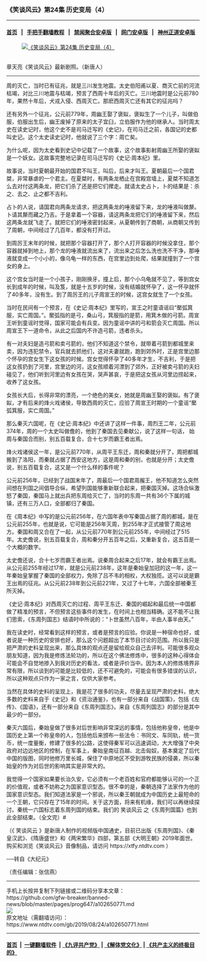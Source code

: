 ### 《笑谈风云》第24集 历史变局（4）
------------------------

#### [首页](https://github.com/gfw-breaker/banned-news/blob/master/README.md) &nbsp;&nbsp;|&nbsp;&nbsp; [手把手翻墙教程](https://github.com/gfw-breaker/guides/wiki) &nbsp;&nbsp;|&nbsp;&nbsp; [禁闻聚合安卓版](https://github.com/gfw-breaker/bn-android) &nbsp;&nbsp;|&nbsp;&nbsp; [网门安卓版](https://github.com/oGate2/oGate) &nbsp;&nbsp;|&nbsp;&nbsp; [神州正道安卓版](https://github.com/SzzdOgate/update) 



<div><div class="featured_image">
 <a href="https://i.ntdtv.com/assets/uploads/2019/08/2019-07-26_101128-9.jpg" target="_blank">
  <figure>
   <img alt="《笑谈风云》第24集 历史变局（4）" src="https://i.ntdtv.com/assets/uploads/2019/08/2019-07-26_101128-9-800x450.jpg"/>
  </figure><br/>
 </a>
 <span class="caption">
  章天亮《笑谈风云》最新剧照。（新唐人）
 </span>
</div>
</div><hr/><div><div class="post_content" itemprop="articleBody">
 <p>
  周的灭亡，当时已有征兆，就是三川发生地震。太史伯阳甫以夏、商灭亡前的河流枯竭，对比三川地震与枯竭，预言了西周十年后的灭亡。三川地震时是公元前780年，果然十年后，犬戎入侵、西周灭亡。那麽西周灭亡还有其它的征兆吗？
 </p>
 <p>
  还有另外一个征兆，公元前779年，周幽王娶了褒姒，褒姒生了一个儿子，叫做伯服，伯服出生后，幽王废掉了原来的太子宜臼，立伯服作为他的继承人。当时周太史在读史记时，他这个史不是司马迁写的《史记》，在司马迁之前，各国记的史都叫史记。这个太史读史记时，他就说了三个字：周亡矣。
 </p>
 <p>
  为什么呢，因为太史看到史记中记载了一个故事，这个故事影射周幽王所娶的褒姒是一个妖女。这故事完整地记录在司马迁写的《史记‧周本纪》里。
 </p>
 <p>
  故事说，当时夏朝最开始的国君不叫王，叫后，后来才叫王。夏朝最后一个国君桀，非常暴虐的一个君主。在夏桀时，有两条龙栖止在宫殿宫墙上，夏桀不知道怎么去对付这两条龙，把它们杀了还是把它们撵走。就请太史占卜，卜的结果是：杀之、去之、止之都不吉利。
 </p>
 <p>
  占卜的人说，请国君向两条龙请求，把这两条龙的唾液留下来，龙的唾液叫做漦。卜请其漦而藏之乃吉。于是拿着一个容器，请这两条龙把它们的唾液留下来，然后这两条龙就飞走了。就把它们的唾液密封起来，从夏朝传到了商朝，从商朝又传到了周朝，中间经过了几百年，都没有打开过。
 </p>
 <p>
  到周厉王末年的时候，就把那个容器打开了，那个人打开容器的时候没拿住，那个容器就掉到地上，那个龙的唾液就流出来了，流出来之后怎么洗也洗不干净，那唾液就变成一个小小的，像乌龟一样的东西，在宫里边到处爬，结果就撞到了一个宫女的身上。
 </p>
 <p>
  这个宫女当时是一个小孩子，刚刚换牙，撞上后，那个小乌龟就不见了，等到宫女长到成年的时候，叫及笈，就是十五岁的时候，没有结婚就怀孕了，这一怀孕就怀了40多年，没有生。到了周厉王的儿子周宣王的时候，这宫女就生了一个女孩。
 </p>
 <p>
  当时在民间有一个预言，在《史记‧周本纪》里写的，宣王之时童语谣曰“檿弧箕服，实亡周国。”。檿弧指的是弓，桑山弓，箕服指的是箭，用箕木做的弓箭。周宣王听到童谣时觉得，国家可能会有兵变。因为童谣中讲的弓和箭会灭亡周国。所以周宣王下一道命令，从此之后国内不许造弓箭，违者杀头。
 </p>
 <p>
  有一对夫妇是造弓箭和卖弓箭的，他们不知道这个禁令，就带着弓箭到都城里来卖，因为违犯禁令，官兵就去抓他们，这对夫妻就跑，跑到郊外时，正是宫里边那个怀孕的宫女生下这女孩的时候。宫女觉得怀孕了40多年才生，不吉利，于是把这女孩扔到了河里，宫里边的河，这女孩顺着河漂到了郊外，正好被卖弓箭的夫妇碰见了，他们听到河里边有女孩在哭，哭声甚哀，于是把这女孩从河里边捞起来，收养了这女孩。
 </p>
 <p>
  女孩长大后，长得非常的漂亮，一个绝色的美女，她就是周幽王娶的褒姒。有了褒姒，才有后来的烽火戏诸侯，导致西周的灭亡，应验了周宣王时期的一个童谣“檿弧箕服，实亡周国。”
 </p>
 <p>
  那么秦灭六国呢，在《史记‧周本纪》中还讲了这样一件事，周烈王二年，公元前374年，周的一个太史叫做儋的，他到了秦国去见秦献公，说了这样一句话， 始周与秦国合而别，别五百载复合，合十七岁而霸王者出焉。
 </p>
 <p>
  烽火戏诸侯这一年，是公元前770年，从周平王东迁，周和秦就分开了，周把都城搬到了洛阳，而秦就占据了西安这地方，这是周和秦的别，也就是分开；太史儋说，别五百载复合，这又是一个什么样的事件呢？
 </p>
 <p>
  公元前256年，已经到了战国末年了，周最后一个国君周赧王，他不知道怎么突然间想在列国之间倡导合纵，希望列国能够重新联合起来，把秦国灭掉。这场合纵激怒了秦国，秦国马上就出兵把东周给灭亡了，当时的东周一共有36个下属的城镇，还有三万人口，全部都归了秦国。
 </p>
 <p>
  在《周本纪》中写的是公元前256年，在六国年表中写秦国占据了周的都城，是在公元前255年，也就是说，它可能是256年灭周，到255年才正式接管了周这地方。秦国和周又合在了一起，从公元前770年到公元前255年，中间经过了515年。太史儋说，别五百载复合，周和秦分开五百年之后，又重新复合，这五百是一个大概的数字。
 </p>
 <p>
  太史儋还说，合十七岁而霸王者出焉。说秦周合起来之后17年，就会有霸王出焉。从公元前255年经过17年，就是公元前238年，这年是秦始皇加冠的这一年，这一年秦始皇掌握了秦国的全部权力，免除了吕不韦的相权，大权独揽。这可以说是霸王出焉的征兆。从公元前238年到公元前221年，又过了十七年，六国全部被秦王所灭掉。
 </p>
 <p>
  《史记‧周本纪》对西周灭亡的过程、周平王东迁、秦国的崛起和最后统一中国都做了精准的预言，不但预言这些事件的发生，在时间上也相当精确。这不能不让我们思索，《东周列国志》结语时中所说的：“卜世虽然八百年，半由人事半由天。”
 </p>
 <p>
  我在读史时，经常看到这样的预言，或者是预言的应验。你说是一种宿命也好，或者说是一种历史的安排也好，那么这个问题超出了本节目讨论的范围。所以我只是把严肃的史料呈现出来，那么具体的观点还是留给观众自己去评判。可能很多观众朋友知道，因为我是修炼法轮功的，所以在这个佛法修炼中，很多的这种心得体会可能会不自觉地掺入到我对历史的看法，或者是评价当中。因为本人的修炼境界非常有限，所以谈到的可能是比较低的，还不可避免的，可能会有很多错误的认识，所以这种观点只作为一家之言，仅供大家参考。
 </p>
 <p>
  当然在具体的史料的呈现上，我是花了很多的功夫，尽量去呈现严肃的史料，绝大多数的史料来自于《史记》和《资治通鉴》，也有一部分来自《战国策》，包括《左传》、《国语》，还有一部分来自《东周列国志》。来自《东周列国志》的部分是其中最少的一部分。
 </p>
 <p>
  秦灭六国后，秦始皇做了很多对后世影响非常深远的事情，包括他称皇帝，他是中国历史上第一个称皇帝的人，包括他后来颁布一些法令：书同文、车同轨，统一货币，统一度量衡，修建了很多的公路，这使得秦军可以迅速调动，大大增强了中央政府对边远地区的控制，在军事上，秦始皇南征百越、北击匈奴，基本奠定了后代中国的版图，同时他修万里长城，保住了中原地区不受到游牧民族的侵袭，所以秦始皇的作为对后世的影响其实是非常大的。
 </p>
 <p>
  我觉得一个国家如果要长治久安，它必须有一个老百姓和官府都能够认可的一个正的价值观，或者不妨称之为国家意识型态。很不幸的是，秦朝选择了法家作为他的国家意识型态。我们知道法家是一个邪说，所以秦王朝就成为中国历史上最短命的一个王朝，它只存在了15年的时间。关于这方面，将来有机缘，我们可以再继续探讨。秦统一六国标志着东周列国的结束。我们的
  <ok href="https://www.ntdtv.com/gb/笑谈风云.htm">
   笑谈风云
  </ok>
  之《东周列国篇》也到此全部结束。（全文完）#
 </p>
 <p>
  （《
  <ok href="https://www.ntdtv.com/gb/笑谈风云.htm">
   笑谈风云
  </ok>
  》是新唐人制作的视频版中国通史，目前已出版《东周列国》、《秦皇汉武》、《隋唐盛世》和《两宋繁华》四部，第五部《大明王朝》2019年面世。购买和浏览《笑谈风云》音像制品，请访问 https://xtfy.ntdtv.com ）
 </p>
 <p>
  ──转自《大纪元》
 </p>
 <p>
  （责任编辑：张信燕）
 </p>
 <div class="single_ad">
 </div>
</div>
</div>
<hr/>
手机上长按并复制下列链接或二维码分享本文章：<br/>
https://github.com/gfw-breaker/banned-news/blob/master/pages/prog647/a102650771.md <br/>
<a href='https://github.com/gfw-breaker/banned-news/blob/master/pages/prog647/a102650771.md'><img src='https://github.com/gfw-breaker/banned-news/blob/master/pages/prog647/a102650771.md.png'/></a> <br/>
原文地址（需翻墙访问）：https://www.ntdtv.com/gb/2019/08/24/a102650771.html


------------------------
#### [首页](https://github.com/gfw-breaker/banned-news/blob/master/README.md) &nbsp;|&nbsp; [一键翻墙软件](https://github.com/gfw-breaker/nogfw/blob/master/README.md) &nbsp;| [《九评共产党》](https://github.com/gfw-breaker/9ping.md/blob/master/README.md#九评之一评共产党是什么) | [《解体党文化》](https://github.com/gfw-breaker/jtdwh.md/blob/master/README.md) | [《共产主义的终极目的》](https://github.com/gfw-breaker/gczydzjmd.md/blob/master/README.md)


<img src='http://gfw-breaker.win/banned-news/pages/prog647/a102650771.md' width='0px' height='0px'/>